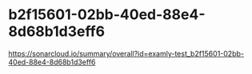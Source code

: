 # b2f15601-02bb-40ed-88e4-8d68b1d3eff6
https://sonarcloud.io/summary/overall?id=examly-test_b2f15601-02bb-40ed-88e4-8d68b1d3eff6
